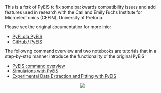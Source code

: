 This is a fork of PyEIS to fix some backwards compatibility issues and add features used in research with the Carl and Emily Fuchs Institute for Microelectronics (CEFIM), University of Pretoria.

Please see the original documentation for more info:
- [PyPi.org PyEIS](https://pypi.org/project/PyEIS/)
- [GitHub / PyEIS](https://github.com/kbknudsen/PyEIS)

The following command overview and two notebooks are tutorials that in a step-by-step manner introduce the functionality of the original PyEIS:

- [PyEIS command overview](https://github.com/kbknudsen/PyEIS/blob/master/Tutorials/PyEIS_command_overview.pdf)
- [Simulations with PyEIS](https://github.com/kbknudsen/PyEIS/blob/master/Tutorials/PyEIS_simulation_tutorial.ipynb)
- [Experimental Data Extraction and Fitting with PyEIS](https://github.com/kbknudsen/PyEIS/blob/master/Tutorials/PyEIS_experimental-data_tutorial.ipynb)

<p align="center">
  <img src="https://github.com/kbknudsen/PyEIS/blob/master/pyEIS_images/PyEIS_logo.png">
</p>
